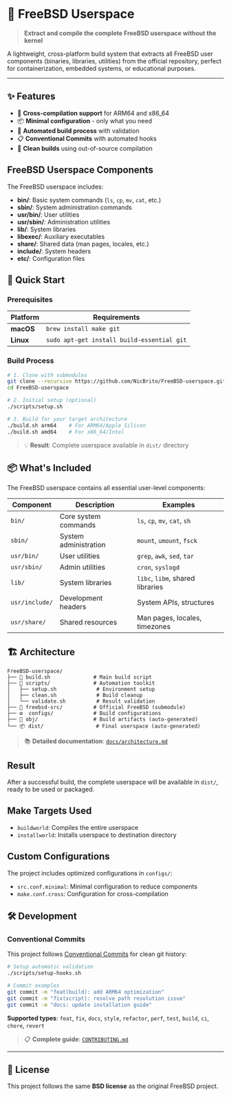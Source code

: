 # 🔧 FreeBSD Userspace

> **Extract and compile the complete FreeBSD userspace without the kernel**

A lightweight, cross-platform build system that extracts all FreeBSD user components (binaries, libraries, utilities) from the official repository, perfect for containerization, embedded systems, or educational purposes.

---

## ✨ Features

- 🚀 **Cross-compilation support** for ARM64 and x86_64
- 📦 **Minimal configuration** - only what you need
- 🔄 **Automated build process** with validation
- 📋 **Conventional Commits** with automated hooks
- 🧹 **Clean builds** using out-of-source compilation

## FreeBSD Userspace Components

The FreeBSD userspace includes:

- **bin/**: Basic system commands (`ls`, `cp`, `mv`, `cat`, etc.)
- **sbin/**: System administration commands
- **usr/bin/**: User utilities
- **usr/sbin/**: Administration utilities
- **lib/**: System libraries
- **libexec/**: Auxiliary executables
- **share/**: Shared data (man pages, locales, etc.)
- **include/**: System headers
- **etc/**: Configuration files

## 🚀 Quick Start

### Prerequisites

| Platform | Requirements |
|----------|-------------|
| **macOS** | `brew install make git` |
| **Linux** | `sudo apt-get install build-essential git` |

### Build Process

```bash
# 1. Clone with submodules
git clone --recursive https://github.com/NicBrito/FreeBSD-userspace.git
cd FreeBSD-userspace

# 2. Initial setup (optional)
./scripts/setup.sh

# 3. Build for your target architecture
./build.sh arm64    # For ARM64/Apple Silicon
./build.sh amd64    # For x86_64/Intel
```

> 💡 **Result**: Complete userspace available in `dist/` directory

## 📦 What's Included

The FreeBSD userspace contains all essential user-level components:

| Component | Description | Examples |
|-----------|-------------|----------|
| `bin/` | Core system commands | `ls`, `cp`, `mv`, `cat`, `sh` |
| `sbin/` | System administration | `mount`, `umount`, `fsck` |
| `usr/bin/` | User utilities | `grep`, `awk`, `sed`, `tar` |
| `usr/sbin/` | Admin utilities | `cron`, `syslogd` |
| `lib/` | System libraries | `libc`, `libm`, shared libraries |
| `usr/include/` | Development headers | System APIs, structures |
| `usr/share/` | Shared resources | Man pages, locales, timezones |

## 🏗️ Architecture

```
FreeBSD-userspace/
├── 🔧 build.sh              # Main build script
├── 📜 scripts/              # Automation toolkit
│   ├── setup.sh             # Environment setup
│   ├── clean.sh             # Build cleanup
│   └── validate.sh          # Result validation
├── 🔗 freebsd-src/          # Official FreeBSD (submodule)
├── ⚙️  configs/             # Build configurations
├── 📁 obj/                  # Build artifacts (auto-generated)
└── 📦 dist/                 # Final userspace (auto-generated)
```

> 📚 **Detailed documentation**: [`docs/architecture.md`](docs/architecture.md)

## Result

After a successful build, the complete userspace will be available in `dist/`, ready to be used or packaged.

## Make Targets Used

- `buildworld`: Compiles the entire userspace
- `installworld`: Installs userspace to destination directory

## Custom Configurations

The project includes optimized configurations in `configs/`:
- `src.conf.minimal`: Minimal configuration to reduce components
- `make.conf.cross`: Configuration for cross-compilation

## 🛠️ Development

### Conventional Commits

This project follows [Conventional Commits](https://www.conventionalcommits.org/) for clean git history:

```bash
# Setup automatic validation
./scripts/setup-hooks.sh

# Commit examples
git commit -m "feat(build): add ARM64 optimization"
git commit -m "fix(script): resolve path resolution issue"
git commit -m "docs: update installation guide"
```

**Supported types**: `feat`, `fix`, `docs`, `style`, `refactor`, `perf`, `test`, `build`, `ci`, `chore`, `revert`

> 📋 **Complete guide**: [`CONTRIBUTING.md`](CONTRIBUTING.md)

---

## 📄 License

This project follows the same **BSD license** as the original FreeBSD project.
